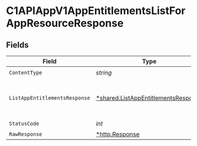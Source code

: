 # C1APIAppV1AppEntitlementsListForAppResourceResponse


## Fields

| Field                                                                                                   | Type                                                                                                    | Required                                                                                                | Description                                                                                             |
| ------------------------------------------------------------------------------------------------------- | ------------------------------------------------------------------------------------------------------- | ------------------------------------------------------------------------------------------------------- | ------------------------------------------------------------------------------------------------------- |
| `ContentType`                                                                                           | *string*                                                                                                | :heavy_check_mark:                                                                                      | N/A                                                                                                     |
| `ListAppEntitlementsResponse`                                                                           | [*shared.ListAppEntitlementsResponse](../../models/shared/listappentitlementsresponse.md)               | :heavy_minus_sign:                                                                                      |  The ListAppEntitlementsResponse message contains a list of results and a nextPageToken if applicable.<br/> |
| `StatusCode`                                                                                            | *int*                                                                                                   | :heavy_check_mark:                                                                                      | N/A                                                                                                     |
| `RawResponse`                                                                                           | [*http.Response](https://pkg.go.dev/net/http#Response)                                                  | :heavy_minus_sign:                                                                                      | N/A                                                                                                     |